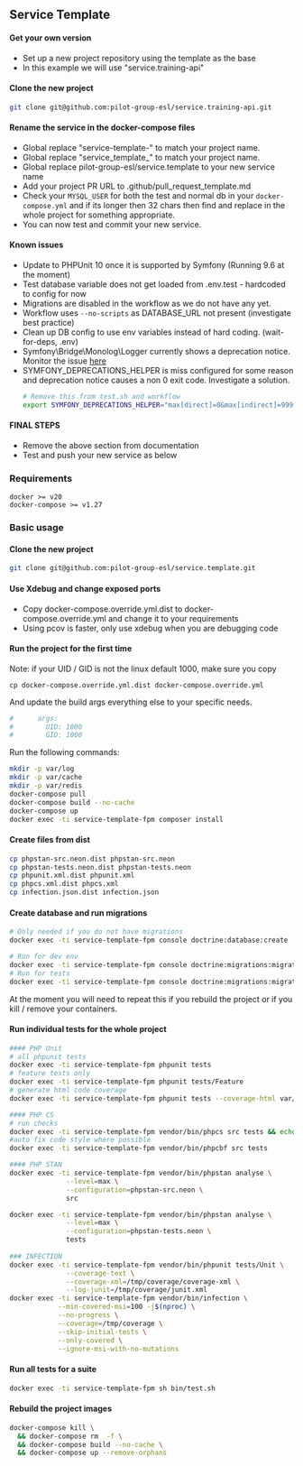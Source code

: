 ## Service Template

#### Get your own version
- Set up a new project repository using the template as the base
- In this example we will use "service.training-api"

#### Clone the new project
```sh
git clone git@github.com:pilot-group-esl/service.training-api.git
```

#### Rename the service in the docker-compose files
- Global replace "service-template-" to match your project name.
- Global replace "service_template_" to match your project name. 
- Global replace pilot-group-esl/service.template to your new service name
- Add your project PR URL to .github/pull_request_template.md
- Check your `MYSQL_USER` for both the test and normal db in your `docker-compose.yml` and if its longer then 32 chars then find and replace in the whole project for something appropriate. 
- You can now test and commit your new service.

#### Known issues
- Update to PHPUnit 10 once it is supported by Symfony (Running 9.6 at the moment)
- Test database variable does not get loaded from .env.test - hardcoded to config for now
- Migrations are disabled in the workflow as we do not have any yet. 
- Workflow uses `--no-scripts` as DATABASE_URL not present (investigate best practice)
- Clean up DB config to use env variables instead of hard coding. (wait-for-deps, .env)
- Symfony\Bridge\Monolog\Logger currently shows a deprecation notice. Monitor the issue [here](https://github.com/symfony/symfony/issues/47096) 
- SYMFONY_DEPRECATIONS_HELPER is miss configured for some reason and deprecation notice causes a non 0 exit code. Investigate a solution.
  ```sh
  # Remove this from test.sh and workflow
  export SYMFONY_DEPRECATIONS_HELPER="max[direct]=0&max[indirect]=999999"
  ```

#### FINAL STEPS
- Remove the above section from documentation
- Test and push your new service as below

### Requirements
```
docker >= v20
docker-compose >= v1.27 
```

### Basic usage

#### Clone the new project
```sh
git clone git@github.com:pilot-group-esl/service.template.git
```

#### Use Xdebug and change exposed ports
- Copy docker-compose.override.yml.dist to docker-compose.override.yml and change it to your requirements
- Using pcov is faster, only use xdebug when you are debugging code

#### Run the project for the first time
Note: if your UID / GID is not the linux default 1000, make sure you copy
```shell
cp docker-compose.override.yml.dist docker-compose.override.yml
```

And update the build args everything else to your specific needs.
```sh
#      args:
#        UID: 1000
#        GID: 1000
```

Run the following commands:
```sh
mkdir -p var/log
mkdir -p var/cache
mkdir -p var/redis
docker-compose pull
docker-compose build --no-cache
docker-compose up
docker exec -ti service-template-fpm composer install
```

#### Create files from dist
```sh
cp phpstan-src.neon.dist phpstan-src.neon
cp phpstan-tests.neon.dist phpstan-tests.neon
cp phpunit.xml.dist phpunit.xml
cp phpcs.xml.dist phpcs.xml
cp infection.json.dist infection.json
```

#### Create database and run migrations
```sh
# Only needed if you do not have migrations
docker exec -ti service-template-fpm console doctrine:database:create

# Run for dev env
docker exec -ti service-template-fpm console doctrine:migrations:migrate
# Run for tests
docker exec -ti service-template-fpm console doctrine:migrations:migrate --env=test --no-interaction
```

At the moment you will need to repeat this if you rebuild the project or if you kill / remove your containers.


#### Run individual tests for the whole project
```sh
#### PHP Unit
# all phpunit tests
docker exec -ti service-template-fpm phpunit tests
# feature tests only
docker exec -ti service-template-fpm phpunit tests/Feature
# generate html code coverage 
docker exec -ti service-template-fpm phpunit tests --coverage-html var/coverage

#### PHP CS
# run checks
docker exec -ti service-template-fpm vendor/bin/phpcs src tests && echo "PASS"
#auto fix code style where possible
docker exec -ti service-template-fpm vendor/bin/phpcbf src tests

#### PHP STAN
docker exec -ti service-template-fpm vendor/bin/phpstan analyse \
              --level=max \
              --configuration=phpstan-src.neon \
              src

docker exec -ti service-template-fpm vendor/bin/phpstan analyse \
              --level=max \
              --configuration=phpstan-tests.neon \
              tests
              
### INFECTION 
docker exec -ti service-template-fpm vendor/bin/phpunit tests/Unit \
              --coverage-text \
              --coverage-xml=/tmp/coverage/coverage-xml \
              --log-junit=/tmp/coverage/junit.xml 
docker exec -ti service-template-fpm vendor/bin/infection \
            --min-covered-msi=100 -j$(nproc) \
            --no-progress \
            --coverage=/tmp/coverage \
            --skip-initial-tests \
            --only-covered \
            --ignore-msi-with-no-mutations
```

#### Run all tests for a suite

```sh
docker exec -ti service-template-fpm sh bin/test.sh
```


#### Rebuild the project images
```sh
docker-compose kill \
  && docker-compose rm  -f \
  && docker-compose build --no-cache \
  && docker-compose up --remove-orphans 
```